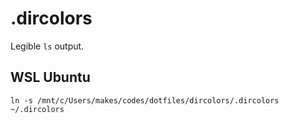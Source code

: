 # .dircolors

Legible `ls` output.

## WSL Ubuntu

```
ln -s /mnt/c/Users/makes/codes/dotfiles/dircolors/.dircolors ~/.dircolors
```
